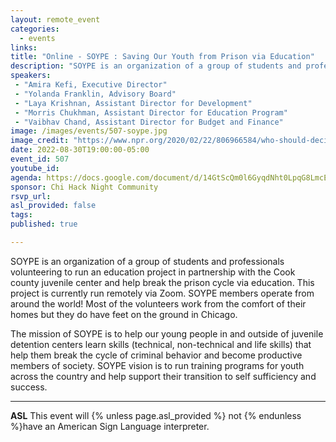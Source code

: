 ```yaml
---
layout: remote_event
categories:
  - events
links: 
title: "Online - SOYPE : Saving Our Youth from Prison via Education"
description: "SOYPE is an organization of a group of students and professionals volunteering to run an education project in partnership with the Cook county juvenile center and help break the prison cycle via education. The  mission of SOYPE is to help our young people in and outside of juvenile detention centers learn skills (technical, non-technical and life skills) that help them break the cycle of criminal behavior and become productive members of society. SOYPE vision is to run training programs for youth across the country and help support their transition to self sufficiency and success."
speakers:
 - "Amira Kefi, Executive Director"
 - "Yolanda Franklin, Advisory Board"
 - "Laya Krishnan, Assistant Director for Development"
 - "Morris Chukhman, Assistant Director for Education Program"
 - "Vaibhav Chand, Assistant Director for Budget and Finance"
image: /images/events/507-soype.jpg
image_credit: "https://www.npr.org/2020/02/22/806966584/who-should-decide-what-books-are-allowed-in-prison"
date: 2022-08-30T19:00:00-05:00
event_id: 507
youtube_id: 
agenda: https://docs.google.com/document/d/14GtScQm0l6GyqdNht0LpqG8LmcEF7i3COjNJ06PaTj8/edit#
sponsor: Chi Hack Night Community
rsvp_url: 
asl_provided: false
tags: 
published: true

---
```


SOYPE is an organization of a group of students and professionals volunteering to run an education project in partnership with the Cook county juvenile center and help break the prison cycle via education. This project is currently run remotely via Zoom. SOYPE members operate from around the world! Most of the volunteers work from the comfort of their homes but they do have feet on the ground in Chicago. 

The  mission of SOYPE is to help our young people in and outside of juvenile detention centers learn skills (technical, non-technical and life skills) that help them break the cycle of criminal behavior and become productive members of society. SOYPE vision is to run training programs for youth across the country and help support their transition to self sufficiency and success.

---

**ASL** This event will {% unless page.asl_provided %} not {% endunless %}have an American Sign Language interpreter.

